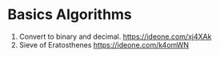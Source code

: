 # Basics Algorithms

1. Convert to binary and decimal. https://ideone.com/xj4XAk
2. Sieve of Eratosthenes https://ideone.com/k4omWN
